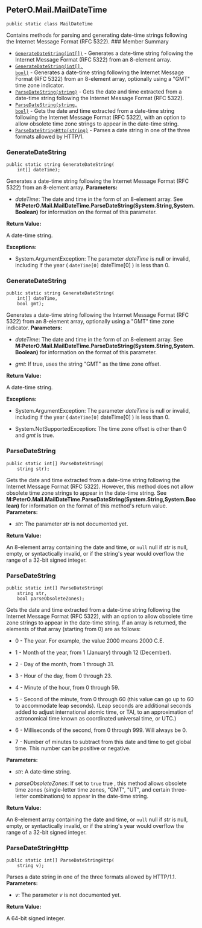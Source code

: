 ## PeterO.Mail.MailDateTime

    public static class MailDateTime

 Contains methods for parsing and generating date-time strings following the Internet Message Format (RFC 5322).  ### Member Summary
* <code>[GenerateDateString(int[])](#GenerateDateString_int)</code> - Generates a date-time string following the Internet Message Format (RFC 5322) from an 8-element array.
* <code>[GenerateDateString(int[], bool)](#GenerateDateString_int_bool)</code> - Generates a date-time string following the Internet Message Format (RFC 5322) from an 8-element array, optionally using a "GMT" time zone indicator.
* <code>[ParseDateString(string)](#ParseDateString_string)</code> - Gets the date and time extracted from a date-time string following the Internet Message Format (RFC 5322).
* <code>[ParseDateString(string, bool)](#ParseDateString_string_bool)</code> - Gets the date and time extracted from a date-time string following the Internet Message Format (RFC 5322), with an option to allow obsolete time zone strings to appear in the date-time string.
* <code>[ParseDateStringHttp(string)](#ParseDateStringHttp_string)</code> - Parses a date string in one of the three formats allowed by HTTP/1.

<a id="GenerateDateString_int"></a>
### GenerateDateString

    public static string GenerateDateString(
        int[] dateTime);

 Generates a date-time string following the Internet Message Format (RFC 5322) from an 8-element array.  <b>Parameters:</b>

 * <i>dateTime</i>: The date and time in the form of an 8-element array. See **M:PeterO.Mail.MailDateTime.ParseDateString(System.String,System.Boolean)** for information on the format of this parameter.

<b>Return Value:</b>

A date-time string.

<b>Exceptions:</b>

 * System.ArgumentException:
The parameter  <i>dateTime</i>
 is null or invalid, including if the year (  `dateTime[0]` dateTime[0] ) is less than 0.

<a id="GenerateDateString_int_bool"></a>
### GenerateDateString

    public static string GenerateDateString(
        int[] dateTime,
        bool gmt);

 Generates a date-time string following the Internet Message Format (RFC 5322) from an 8-element array, optionally using a "GMT" time zone indicator.  <b>Parameters:</b>

 * <i>dateTime</i>: The date and time in the form of an 8-element array. See **M:PeterO.Mail.MailDateTime.ParseDateString(System.String,System.Boolean)** for information on the format of this parameter.

 * <i>gmt</i>: If true, uses the string "GMT" as the time zone offset.

<b>Return Value:</b>

A date-time string.

<b>Exceptions:</b>

 * System.ArgumentException:
The parameter  <i>dateTime</i>
 is null or invalid, including if the year (  `dateTime[0]` dateTime[0] ) is less than 0.

 * System.NotSupportedException:
The time zone offset is other than 0 and  <i>gmt</i>
 is true.

<a id="ParseDateString_string"></a>
### ParseDateString

    public static int[] ParseDateString(
        string str);

 Gets the date and time extracted from a date-time string following the Internet Message Format (RFC 5322). However, this method does not allow obsolete time zone strings to appear in the date-time string. See **M:PeterO.Mail.MailDateTime.ParseDateString(System.String,System.Boolean)** for information on the format of this method's return value.  <b>Parameters:</b>

 * <i>str</i>: The parameter  <i>str</i>
 is not documented yet.

<b>Return Value:</b>

An 8-element array containing the date and time, or  `null` null if  <i>str</i>
 is null, empty, or syntactically invalid, or if the string's year would overflow the range of a 32-bit signed integer.

<a id="ParseDateString_string_bool"></a>
### ParseDateString

    public static int[] ParseDateString(
        string str,
        bool parseObsoleteZones);

 Gets the date and time extracted from a date-time string following the Internet Message Format (RFC 5322), with an option to allow obsolete time zone strings to appear in the date-time string. If an array is returned, the elements of that array (starting from 0) are as follows:

  * 0 - The year. For example, the value 2000 means 2000 C.E.

  * 1 - Month of the year, from 1 (January) through 12 (December).

  * 2 - Day of the month, from 1 through 31.

  * 3 - Hour of the day, from 0 through 23.

  * 4 - Minute of the hour, from 0 through 59.

  * 5 - Second of the minute, from 0 through 60 (this value can go up to 60 to accommodate leap seconds). (Leap seconds are additional seconds added to adjust international atomic time, or TAI, to an approximation of astronomical time known as coordinated universal time, or UTC.)

  * 6 - Milliseconds of the second, from 0 through 999. Will always be 0.

  * 7 - Number of minutes to subtract from this date and time to get global time. This number can be positive or negative.

   <b>Parameters:</b>

 * <i>str</i>: A date-time string.

 * <i>parseObsoleteZones</i>: If set to  `true` true , this method allows obsolete time zones (single-letter time zones, "GMT", "UT", and certain three-letter combinations) to appear in the date-time string.

<b>Return Value:</b>

An 8-element array containing the date and time, or  `null` null if  <i>str</i>
 is null, empty, or syntactically invalid, or if the string's year would overflow the range of a 32-bit signed integer.

<a id="ParseDateStringHttp_string"></a>
### ParseDateStringHttp

    public static int[] ParseDateStringHttp(
        string v);

 Parses a date string in one of the three formats allowed by HTTP/1.1.  <b>Parameters:</b>

 * <i>v</i>: The parameter  <i>v</i>
 is not documented yet.

<b>Return Value:</b>

A 64-bit signed integer.
